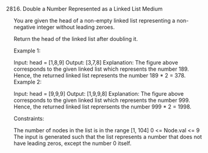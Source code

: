 2816. Double a Number Represented as a Linked List
Medium

You are given the head of a non-empty linked list representing a non-negative integer without leading zeroes.

Return the head of the linked list after doubling it.

 

Example 1:


Input: head = [1,8,9]
Output: [3,7,8]
Explanation: The figure above corresponds to the given linked list which represents the number 189. Hence, the returned linked list represents the number 189 * 2 = 378.
Example 2:


Input: head = [9,9,9]
Output: [1,9,9,8]
Explanation: The figure above corresponds to the given linked list which represents the number 999. Hence, the returned linked list reprersents the number 999 * 2 = 1998. 
 

Constraints:

The number of nodes in the list is in the range [1, 104]
0 <= Node.val <= 9
The input is generated such that the list represents a number that does not have leading zeros, except the number 0 itself.